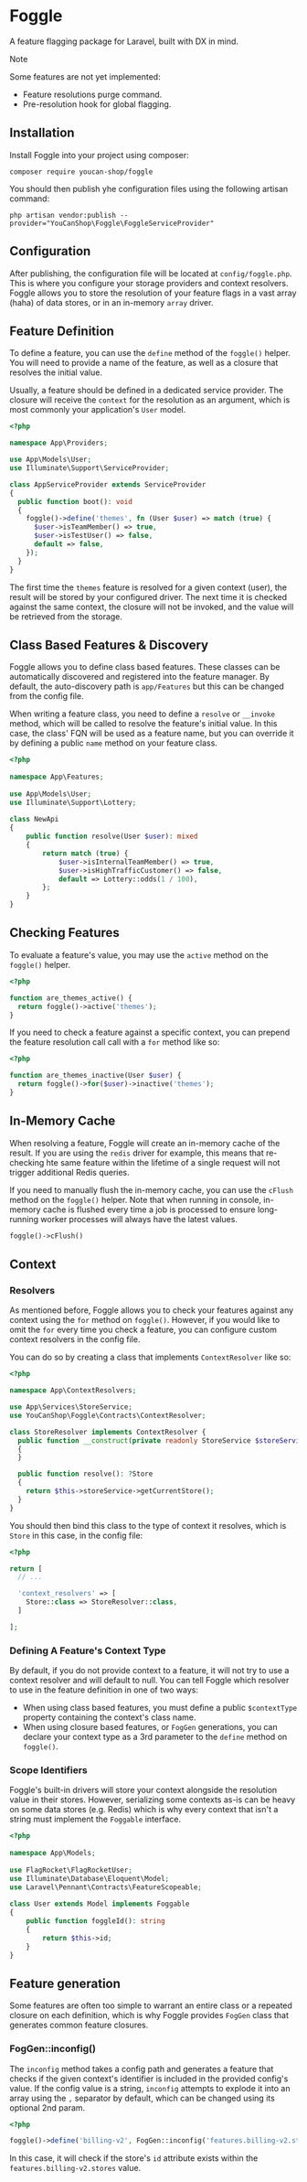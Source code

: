 # Foggle

A feature flagging package for Laravel, built with DX in mind.

> [!NOTE]
> Some features are not yet implemented:
>   - Feature resolutions purge command.
>   - Pre-resolution hook for global flagging.

## Installation

Install Foggle into your project using composer:

```shell
composer require youcan-shop/foggle
```

You should then publish yhe configuration files using the following artisan command:

```shell
php artisan vendor:publish --provider="YouCanShop\Foggle\FoggleServiceProvider"
```

## Configuration

After publishing, the configuration file will be located at `config/foggle.php`. This is where you configure your storage providers and context resolvers.
Foggle allows you to store the resolution of your feature flags in a vast array (haha) of data stores, or in an in-memory `array` driver.

## Feature Definition

To define a feature, you can use the `define` method of the `foggle()` helper. You will need to provide a name of the feature, as well as a closure that resolves the initial value.

Usually, a feature should be defined in a dedicated service provider. The closure will receive the `context` for the resolution as an argument, which is most commonly your application's `User` model.

```php
<?php

namespace App\Providers;

use App\Models\User;
use Illuminate\Support\ServiceProvider;

class AppServiceProvider extends ServiceProvider
{
  public function boot(): void
  {
    foggle()->define('themes', fn (User $user) => match (true) {
      $user->isTeamMember() => true,
      $user->isTestUser() => false,
      default => false,
    });
  }
}
```
The first time the `themes` feature is resolved for a given context (user), the result will be stored by your configured driver. The next time it is checked against the same context, the closure will not be invoked, and the value will be retrieved from the storage.

## Class Based Features & Discovery

Foggle allows you to define class based features. These classes can be automatically discovered and registered into the feature manager. By default, the auto-discovery path is `app/Features` but this can be changed from the config file.

When writing a feature class, you need to define a `resolve` or `__invoke` method, which will be called to resolve the feature's initial value. In this case, the class' FQN will be used as a feature name, but you can override it by defining a public `name` method on your feature class.

```php
<?php
 
namespace App\Features;
 
use App\Models\User;
use Illuminate\Support\Lottery;
 
class NewApi
{
    public function resolve(User $user): mixed
    {
        return match (true) {
            $user->isInternalTeamMember() => true,
            $user->isHighTrafficCustomer() => false,
            default => Lottery::odds(1 / 100),
        };
    }
}
```

## Checking Features

To evaluate a feature's value, you may use the `active` method on the `foggle()` helper.

```php
<?php

function are_themes_active() {
  return foggle()->active('themes');
}
```

If you need to check a feature against a specific context, you can prepend the feature resolution call call with a `for` method like so:

```php
<?php

function are_themes_inactive(User $user) {
  return foggle()->for($user)->inactive('themes');
}
```


## In-Memory Cache

When resolving a feature, Foggle will create an in-memory cache of the result. If you are using the `redis` driver for example, this means that re-checking hte same feature within the lifetime of a single request will not trigger additional Redis queries. 

If you need to manually flush the in-memory cache, you can use the `cFlush` method on the `foggle()` helper.
Note that when running in console, in-memory cache is flushed every time a job is processed to ensure long-running worker processes will always have the latest values.

```php
foggle()->cFlush()
```

## Context

### Resolvers

As mentioned before, Foggle allows you to check your features against any context using the `for` method on `foggle()`. However, if you would like to omit the `for` every time you check a feature, you can configure custom context resolvers in the config file.

You can do so by creating a class that implements `ContextResolver` like so:

```php
<?php

namespace App\ContextResolvers;

use App\Services\StoreService;
use YouCanShop\Foggle\Contracts\ContextResolver;

class StoreResolver implements ContextResolver {
  public function __construct(private readonly StoreService $storeService)
  {
  }

  public function resolve(): ?Store
  {
    return $this->storeService->getCurrentStore();
  }
}
```

You should then bind this class to the type of context it resolves, which is `Store` in this case, in the config file:

```php
<?php

return [
  // ...

  'context_resolvers' => [
    Store::class => StoreResolver::class,
  ]

];
```

### Defining A Feature's Context Type

By default, if you do not provide context to a feature, it will not try to use a context resolver and will default to null. You can tell Foggle which resolver to use in the feature definition in one of two ways:
- When using class based features, you must define a public `$contextType` property containing the context's class name.
- When using closure based features, or `FogGen` generations, you can declare your context type as a 3rd parameter to the `define` method on `foggle()`.

### Scope Identifiers

Foggle's built-in drivers will store your context alongside the resolution value in their stores. However, serializing some contexts as-is can be heavy on some data stores (e.g. Redis) which is why every context that isn't a string must implement the `Foggable` interface.

```php
<?php
 
namespace App\Models;
 
use FlagRocket\FlagRocketUser;
use Illuminate\Database\Eloquent\Model;
use Laravel\Pennant\Contracts\FeatureScopeable;
 
class User extends Model implements Foggable
{
    public function foggleId(): string
    {
        return $this->id;
    }
}
```

## Feature generation

Some features are often too simple to warrant an entire class or a repeated closure on each definition, which is why Foggle provides `FogGen` class that generates common feature closures.

### FogGen::inconfig()

The `inconfig` method takes a config path and generates a feature that checks if the given context's identifier is included in the provided config's value. If the config value is a string, `inconfig` attempts to explode it into an array using the `,` separator by default, which can be changed using its optional 2nd param.

```php
<?php

foggle()->define('billing-v2', FogGen::inconfig('features.billing-v2.stores', ','), Store::class);

```

In this case, it will check if the store's `id` attribute exists within the `features.billing-v2.stores` value.
